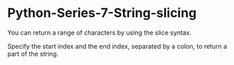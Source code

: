 # Python-Series-7-String-slicing

You can return a range of characters by using the slice syntax.<br>

Specify the start index and the end index, separated by a colon, to return a part of the string.
